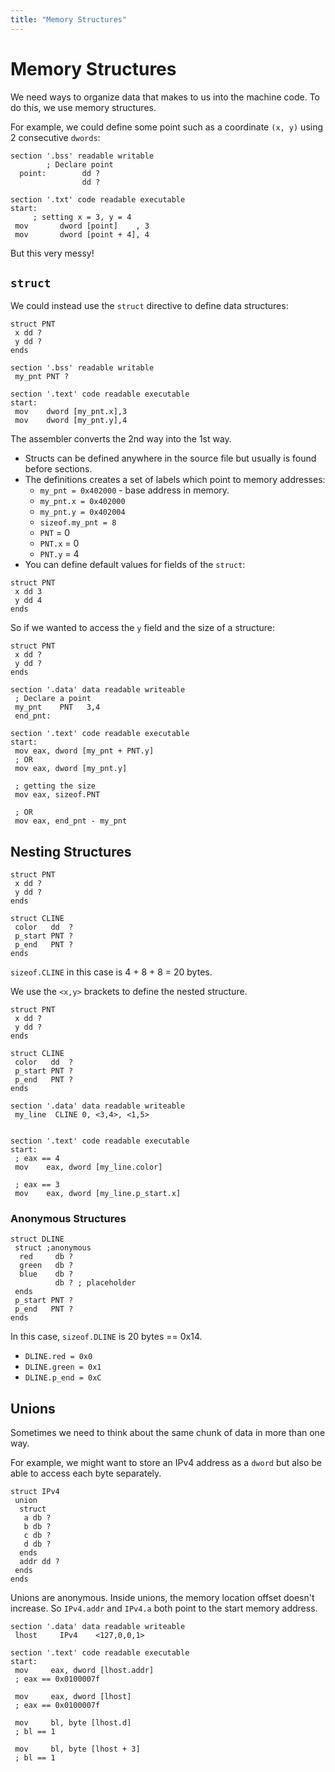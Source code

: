 ```yaml
---
title: "Memory Structures"
---
```


# Memory Structures

We need ways to organize data that makes to us into the machine code. To do this, we use memory structures.

For example, we could define some point such as a coordinate `(x, y)` using 2 consecutive `dwords`:

```
section '.bss' readable writable
        ; Declare point
  point:        dd ?
                dd ?
       
section '.txt' code readable executable
start:
     ; setting x = 3, y = 4
 mov       dword [point]    , 3
 mov       dword [point + 4], 4
```

But this very messy!

## `struct`

We could instead use the `struct` directive to define data structures:

```
struct PNT
 x dd ?
 y dd ?
ends

section '.bss' readable writable
 my_pnt PNT ?
 
section '.text' code readable executable
start:
 mov    dword [my_pnt.x],3
 mov    dword [my_pnt.y],4
```

The assembler converts the 2nd way into the 1st way.

- Structs can be defined anywhere in the source file but usually is found before sections.
- The definitions creates a set of labels which point to memory addresses:
  - `my_pnt = 0x402000` - base address in memory.
  - `my_pnt.x = 0x402000`
  - `my_pnt.y = 0x402004`
  - `sizeof.my_pnt = 8`
  - `PNT` = 0
  - `PNT.x` = 0
  - `PNT.y` = 4
- You can define default values for fields of the `struct`:

```
struct PNT
 x dd 3
 y dd 4
ends
```

So if we wanted to access the `y` field and the size of a structure:

```
struct PNT
 x dd ?
 y dd ?
ends

section '.data' data readable writeable
 ; Declare a point
 my_pnt    PNT   3,4
 end_pnt:
 
section '.text' code readable executable
start:
 mov eax, dword [my_pnt + PNT.y]
 ; OR
 mov eax, dword [my_pnt.y]
 
 ; getting the size
 mov eax, sizeof.PNT
 
 ; OR
 mov eax, end_pnt - my_pnt
```

## Nesting Structures

```
struct PNT
 x dd ?
 y dd ?
ends

struct CLINE
 color   dd  ?
 p_start PNT ?
 p_end   PNT ?
ends
```

`sizeof.CLINE` in this case is 4 + 8 + 8 = 20 bytes.

We use the `<x,y>` brackets to define the nested structure.

```
struct PNT
 x dd ?
 y dd ?
ends

struct CLINE
 color   dd  ?
 p_start PNT ?
 p_end   PNT ?
ends

section '.data' data readable writeable
 my_line  CLINE 0, <3,4>, <1,5>
 
 
section '.text' code readable executable
start:
 ; eax == 4
 mov    eax, dword [my_line.color] 
 
 ; eax == 3
 mov    eax, dword [my_line.p_start.x]
```

### Anonymous Structures

```
struct DLINE
 struct ;anonymous
  red     db ?
  green   db ?
  blue    db ?
          db ? ; placeholder
 ends
 p_start PNT ?
 p_end   PNT ?
ends
```

In this case, `sizeof.DLINE` is 20 bytes == 0x14.

- `DLINE.red = 0x0`
- `DLINE.green = 0x1`
- `DLINE.p_end = 0xC`

## Unions

Sometimes we need to think about the same chunk of data in more than one way.

For example, we might want to store an IPv4 address as a `dword` but also be able to access each byte separately.

```
struct IPv4
 union
  struct
   a db ?
   b db ?
   c db ?
   d db ?
  ends
  addr dd ?
 ends
ends
```

Unions are anonymous. Inside unions, the memory location offset doesn't increase. So `IPv4.addr` and `IPv4.a` both point to the start memory address.

```
section '.data' data readable writeable
 lhost     IPv4    <127,0,0,1>
 
section '.text' code readable executable
start:
 mov     eax, dword [lhost.addr]
 ; eax == 0x0100007f
 
 mov     eax, dword [lhost]
 ; eax == 0x0100007f
 
 mov     bl, byte [lhost.d]
 ; bl == 1
 
 mov     bl, byte [lhost + 3]
 ; bl == 1
```
